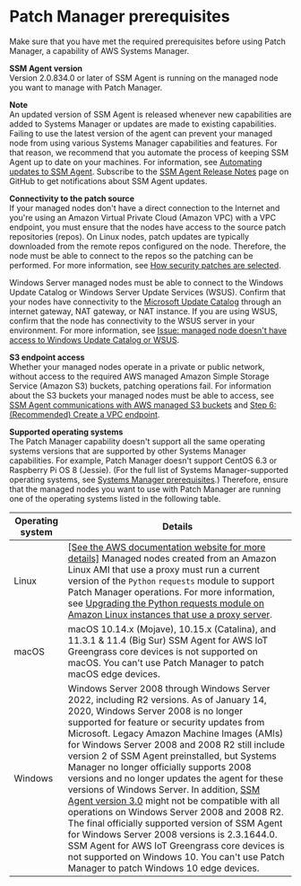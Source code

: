 # Patch Manager prerequisites<a name="patch-manager-prerequisites"></a>

Make sure that you have met the required prerequisites before using Patch Manager, a capability of AWS Systems Manager\. 

**SSM Agent version**  
Version 2\.0\.834\.0 or later of SSM Agent is running on the managed node you want to manage with Patch Manager\.

**Note**  
An updated version of SSM Agent is released whenever new capabilities are added to Systems Manager or updates are made to existing capabilities\. Failing to use the latest version of the agent can prevent your managed node from using various Systems Manager capabilities and features\. For that reason, we recommend that you automate the process of keeping SSM Agent up to date on your machines\. For information, see [Automating updates to SSM Agent](ssm-agent-automatic-updates.md)\. Subscribe to the [SSM Agent Release Notes](https://github.com/aws/amazon-ssm-agent/blob/mainline/RELEASENOTES.md) page on GitHub to get notifications about SSM Agent updates\.

**Connectivity to the patch source**  
If your managed nodes don't have a direct connection to the Internet and you're using an Amazon Virtual Private Cloud \(Amazon VPC\) with a VPC endpoint, you must ensure that the nodes have access to the source patch repositories \(repos\)\. On Linux nodes, patch updates are typically downloaded from the remote repos configured on the node\. Therefore, the node must be able to connect to the repos so the patching can be performed\. For more information, see [How security patches are selected](patch-manager-how-it-works-selection.md)\.

Windows Server managed nodes must be able to connect to the Windows Update Catalog or Windows Server Update Services \(WSUS\)\. Confirm that your nodes have connectivity to the [Microsoft Update Catalog](https://www.catalog.update.microsoft.com/home.aspx) through an internet gateway, NAT gateway, or NAT instance\. If you are using WSUS, confirm that the node has connectivity to the WSUS server in your environment\. For more information, see [Issue: managed node doesn't have access to Windows Update Catalog or WSUS](patch-manager-troubleshooting.md#patch-manager-troubleshooting-instance-access)\.

**S3 endpoint access**  
Whether your managed nodes operate in a private or public network, without access to the required AWS managed Amazon Simple Storage Service \(Amazon S3\) buckets, patching operations fail\. For information about the S3 buckets your managed nodes must be able to access, see [SSM Agent communications with AWS managed S3 buckets](ssm-agent-minimum-s3-permissions.md) and [Step 6: \(Recommended\) Create a VPC endpoint](setup-create-vpc.md)\.

**Supported operating systems**  
The Patch Manager capability doesn't support all the same operating systems versions that are supported by other Systems Manager capabilities\. For example, Patch Manager doesn't support CentOS 6\.3 or Raspberry Pi OS 8 \(Jessie\)\. \(For the full list of Systems Manager\-supported operating systems, see [Systems Manager prerequisites](systems-manager-prereqs.md)\.\) Therefore, ensure that the managed nodes you want to use with Patch Manager are running one of the operating systems listed in the following table\.


| Operating system | Details | 
| --- | --- | 
|  Linux  |  [\[See the AWS documentation website for more details\]](http://docs.aws.amazon.com/systems-manager/latest/userguide/patch-manager-prerequisites.html) Managed nodes created from an Amazon Linux AMI that use a proxy must run a current version of the `Python` `requests` module to support Patch Manager operations\. For more information, see [Upgrading the Python requests module on Amazon Linux instances that use a proxy server](sysman-proxy-with-ssm-agent-al-python-requests.md)\.  | 
| macOS |  macOS 10\.14\.x \(Mojave\), 10\.15\.x \(Catalina\), and 11\.3\.1 & 11\.4 \(Big Sur\) SSM Agent for AWS IoT Greengrass core devices is not supported on macOS\. You can't use Patch Manager to patch macOS edge devices\.  | 
|  Windows  |  Windows Server 2008 through Windows Server 2022, including R2 versions\.  As of January 14, 2020, Windows Server 2008 is no longer supported for feature or security updates from Microsoft\. Legacy Amazon Machine Images \(AMIs\) for Windows Server 2008 and 2008 R2 still include version 2 of SSM Agent preinstalled, but Systems Manager no longer officially supports 2008 versions and no longer updates the agent for these versions of Windows Server\. In addition, [SSM Agent version 3\.0](ssm-agent-v3.md) might not be compatible with all operations on Windows Server 2008 and 2008 R2\. The final officially supported version of SSM Agent for Windows Server 2008 versions is 2\.3\.1644\.0\.  SSM Agent for AWS IoT Greengrass core devices is not supported on Windows 10\. You can't use Patch Manager to patch Windows 10 edge devices\.  | 